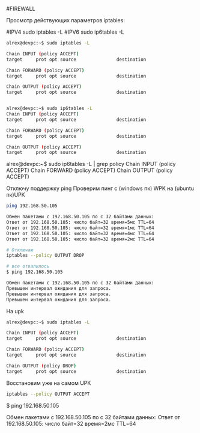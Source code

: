 #FIREWALL

Просмотр действующих параметров iptables:

#IPV4
sudo iptables -L
#IPV6
sudo ip6tables -L



```bash
alrex@devpc:~$ sudo iptables -L

Chain INPUT (policy ACCEPT)
target     prot opt source               destination

Chain FORWARD (policy ACCEPT)
target     prot opt source               destination

Chain OUTPUT (policy ACCEPT)
target     prot opt source               destination


alrex@devpc:~$ sudo ip6tables -L
Chain INPUT (policy ACCEPT)
target     prot opt source               destination

Chain FORWARD (policy ACCEPT)
target     prot opt source               destination

Chain OUTPUT (policy ACCEPT)
target     prot opt source               destination
```

alrex@devpc:~$ sudo ip6tables -L | grep policy
Chain INPUT (policy ACCEPT)
Chain FORWARD (policy ACCEPT)
Chain OUTPUT (policy ACCEPT)

Отключу поддержку ping
Проверим пинг с (windows пк) WPK на (ubuntu пк)UPK
```bash
ping 192.168.50.105

Обмен пакетами с 192.168.50.105 по с 32 байтами данных:
Ответ от 192.168.50.105: число байт=32 время=5мс TTL=64
Ответ от 192.168.50.105: число байт=32 время=1мс TTL=64
Ответ от 192.168.50.105: число байт=32 время=4мс TTL=64
Ответ от 192.168.50.105: число байт=32 время=2мс TTL=64

# Отключаю
iptables --policy OUTPUT DROP

# все отвалилось
$ ping 192.168.50.105

Обмен пакетами с 192.168.50.105 по с 32 байтами данных:
Превышен интервал ожидания для запроса.
Превышен интервал ожидания для запроса.
Превышен интервал ожидания для запроса.
```

На upk
```bash
alrex@devpc:~$ sudo iptables -L

Chain INPUT (policy ACCEPT)
target     prot opt source               destination

Chain FORWARD (policy ACCEPT)
target     prot opt source               destination

Chain OUTPUT (policy DROP)
target     prot opt source               destination
```
Восстановим уже на самом UPK

```bash
iptables --policy OUTPUT ACCEPT
```
$ ping 192.168.50.105

Обмен пакетами с 192.168.50.105 по с 32 байтами данных:
Ответ от 192.168.50.105: число байт=32 время=2мс TTL=64
